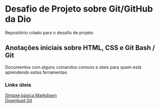# Desafio de Projeto sobre Git/GitHub da Dio
Repositório criado para o desafio de projeto


## Anotações iniciais sobre HTML, CSS e Git Bash / Git
Documentos com alguns comandos comuns e úteis para quem está aprendendo estas ferramentas



### Links úteis
[Sintaxe básica Markdown](https://www.markdownguide.org/cheat-sheet/) <br/>
[Download Git](https://git-scm.com/downloads)
